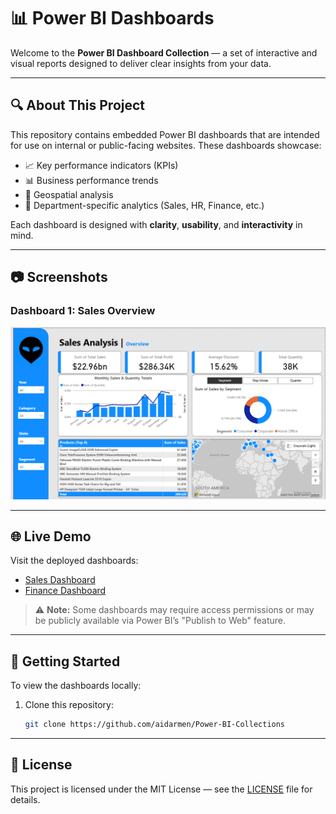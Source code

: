 # 📊 Power BI Dashboards

Welcome to the **Power BI Dashboard Collection** — a set of interactive and visual reports designed to deliver clear insights from your data.

---

## 🔍 About This Project

This repository contains embedded Power BI dashboards that are intended for use on internal or public-facing websites. These dashboards showcase:

- 📈 Key performance indicators (KPIs)
- 📊 Business performance trends
- 📍 Geospatial analysis
- 📁 Department-specific analytics (Sales, HR, Finance, etc.)

Each dashboard is designed with **clarity**, **usability**, and **interactivity** in mind.

---

## 📷 Screenshots

### Dashboard 1: Sales Overview
![Screenshot](Sales%20Performance%20Analysis/Screenshot.png)



---

## 🌐 Live Demo

Visit the deployed dashboards:

- [Sales Dashboard](https://yourserver.com/powerbi-sales.html)
- [Finance Dashboard](https://yourserver.com/powerbi-finance.html)

> ⚠️ **Note:** Some dashboards may require access permissions or may be publicly available via Power BI’s "Publish to Web" feature.

---

## 🚀 Getting Started

To view the dashboards locally:

1. Clone this repository:
   ```bash
   git clone https://github.com/aidarmen/Power-BI-Collections
   ```

---


## 📜 License

This project is licensed under the MIT License — see the [LICENSE](LICENSE) file for details.

